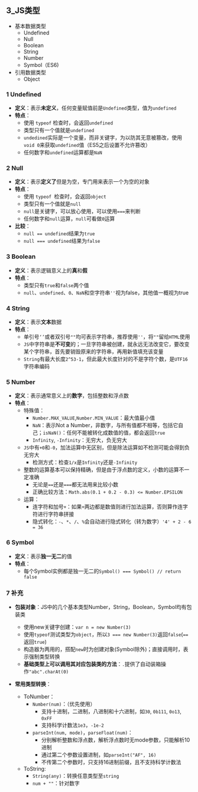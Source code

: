 ## 3_JS类型
- 基本数据类型
	- Undefined
	- Null
	- Boolean
	- String
	- Number
	- Symbol（ES6)
- 引用数据类型
	- Object

### 1 Undefined
- **定义**：表示**未定义**，任何变量赋值前是`Undefined`类型，值为`undefined`
- **特点**：
	- 使用 `typeof` 检查时，会返回`undefined`
	- 类型只有一个值就是`undefined`
	- `undedined`实际是一个变量，而非关键字，为以防其无意被篡改，使用`void 0`来获取`undefined`值（ES5之后设置不允许篡改）
	- 任何数字和`undefined`运算都是`NaN`

### 2 Null
- **定义**：表示**定义了**但是为空，专门用来表示一个为空的对象
- **特点**：
	- 使用 `typeof `检查时，会返回`object`
	- 类型只有一个值就是`null`
	- `null`是关键字，可以放心使用，可以使用`===`来判断
	- 任何数字和`null`运算，`null`可看做`0`运算
- **比较**：
	- `null == undefined`结果为`true`
	- `null === undefined`结果为`false`   

### 3 Boolean
- **定义**：表示逻辑意义上的**真**和**假**
- **特点**：
	- 类型只有`true`和`false`两个值
	- `null`、`undefined`、`0`、`NaN`和空字符串`''`视为false，其他值一概视为true

### 4 String
- **定义**：表示**文本**数据
- **特点**：
	- 单引号`‘’`或者双引号`""`均可表示字符串，推荐使用`''`，将`""`留给`HTML`使用
	- `JS`中字符串是**不可变**的；一旦字符串被创建，就永远无法改变它，要改变某个字符串，首先要销毁原来的字符串，再用新值填充该变量
	- `String`有最大长度`2^53-1`，但此最大长度针对的不是字符个数，是`UTF16`字符串编码

### 5 Number
- **定义**：表示通常意义上的**数字**，包括整数和浮点数
- **特点**：
	- 特殊值：
		- `Number.MAX_VALUE`,`Number.MIN_VALUE`：最大值最小值
		- `NaN`：表示Not a Number，非数字，与所有值都不相等，包括它自己；`isNaN()`：任何不能被转化成数值的值，都会返回`true`
		- `Infinity`, `-Infinity`：无穷大，负无穷大
	- `JS`中有`+0`和`-0`，加法运算中无区别，但是除法运算如不检测可能会得到负无穷大
		- 检测方式：检查`1/x`是`Infinity`还是`-Infinity`
	- 整数的运算基本可以保持精确，但是由于浮点数的定义，小数的运算不一定准确
		- 无论是`==`还是`===`都无法用来比较小数
		- 正确比较方法：`Math.abs(0.1 + 0.2 - 0.3) <= Number.EPSILON`
	- 运算：
		- 连字符和加号`+`：如果`+`两边都是数值则进行加法运算，否则算作连字符进行字符串拼接
		- 隐式转化：`-`、`*`、`/`、`%`会自动进行隐式转化（转为数字）`'4' + 2 - 6 = 36`

### 6 Symbol
- **定义**：表示**独一无二**的值
- **特点**：
	- 每个Symbol实例都是独一无二的`Symbol() === Symbol() // return false`

### 7 补充
- **包装对象**：JS中的几个基本类型Number，String，Boolean，Symbol均有包装类
	- 使用new关键字创建：`var n = new Number(3)`
	- 使用`typeof`测试类型为`object`，所以`3 === new Number(3)`返回`false`(`==`返回`true`)
	- 构造器为两用的，搭配`new`时为创建对象(Symbol除外)；直接调用时，表示强制类型转换
	- **基础类型上可以调用其对应包装类的方法**：`.`提供了自动装箱操作`"abc".charAt(0)`

- **常用类型转换**：
	- ToNumber：
		- `Number(num)`：（优先使用）
			- 支持十进制，二进制，八进制和十六进制，如`30`, `0b111`, `0o13`, `0xFF`
			- 支持科学计数法`1e3`，`-1e-2`
		- `parseInt(num, mode)`，`parseFloat(num)`：
			- 分别解析整数和浮点数，解析浮点数时无mode参数，只能解析10进制
			- 通过第二个参数设置进制，如`parseInt("AF", 16)`
			- 不传第二个参数时，只支持16进制前缀，且不支持科学计数法
	- ToString:
		- `String(any)`：转换任意类型至`string`
		- `num + ""`：针对数字
